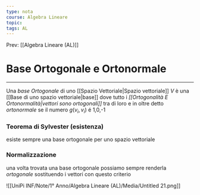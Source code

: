 ```yaml
---
type: nota
course: Algebra Lineare
topic: 
tags: AL
---
```


Prev: [[Algebra Lineare (AL)]]

# Base Ortogonale e Ortonormale
---
Una _base Ortogonale_ di uno [[Spazio Vettoriale|Spazio vettoriale]] $V$ è una [[Base di uno spazio vettoriale|base]] dove tutto i _[[Ortogonalità E Ortonormalità|vettori sono ortogonali]]_ tra di loro e in oltre detto _ortonormale_ se il numero $g(v_i,v_i)$ é 1,0,-1

### Teorema di Sylvester (esistenza)
esiste sempre una base ortogonale per uno spazio vettoriale 

### Normalizzazione
una volta trovata una base ortogonale possiamo sempre renderla _ortogonale_ sostituendo i vettori con questo criterio

![[UniPi INF/Note/1° Anno/Algebra Lineare (AL)/Media/Untitled 21.png]]